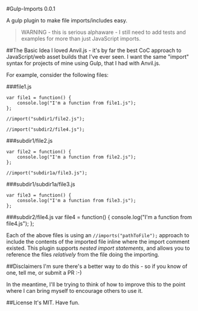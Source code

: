 #Gulp-Imports 0.0.1

A gulp plugin to make file imports/includes easy.

>WARNING - this is serious alphaware - I still need to add tests and examples for more than just JavaScript imports.

##The Basic Idea
I loved Anvil.js - it's by far the best CoC approach to JavaScript/web asset builds that I've ever seen. I want the same "import" syntax for projects of mine using Gulp, that I had with Anvil.js.

For example, consider the following files:

###file1.js
```
var file1 = function() {
    console.log("I'm a function from file1.js");
};

//import("subdir1/file2.js");

//import("subdir2/file4.js");
```

###subdir1/file2.js
```
var file2 = function() {
    console.log("I'm a function from file2.js");
};

//import("subdir1a/file3.js");
```

###subdir1/subdir1a/file3.js
```
var file3 = function() {
    console.log("I'm a function from file3.js");
};

```

###subdir2/file4.js
var file4 = function() {
   console.log("I'm a function from file4.js");
};

Each of the above files is using an `//imports("pathToFile");` approach to include the contents of the imported file inline where the import comment existed. This plugin supports *nested import statements*, and allows you to reference the files *relatively* from the file doing the importing.

##Disclaimers
I'm sure there's a better way to do this - so if you know of one, tell me, or submit a PR :-)

In the meantime, I'll be trying to think of how to improve this to the point where I can bring myself to encourage others to use it.

##License
It's MIT. Have fun.